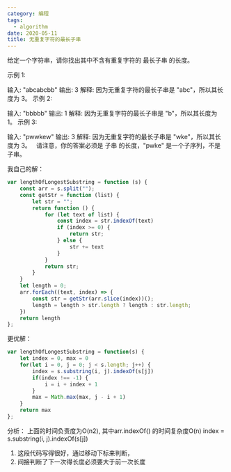 ```yaml
---
category: 编程
tags:
  - algorithm
date: 2020-05-11
title: 无重复字符的最长子串
---
```


给定一个字符串，请你找出其中不含有重复字符的 最长子串 的长度。

示例 1:

输入: "abcabcbb"
输出: 3 
解释: 因为无重复字符的最长子串是 "abc"，所以其长度为 3。
示例 2:

输入: "bbbbb"
输出: 1
解释: 因为无重复字符的最长子串是 "b"，所以其长度为 1。
示例 3:

输入: "pwwkew"
输出: 3
解释: 因为无重复字符的最长子串是 "wke"，所以其长度为 3。
     请注意，你的答案必须是 子串 的长度，"pwke" 是一个子序列，不是子串。


我自己的解：
```js
var lengthOfLongestSubstring = function (s) {
    const arr = s.split("");
    const getStr = function (list) {
        let str = "";
        return function () {
            for (let text of list) {
                const index = str.indexOf(text)
                if (index >= 0) {
                    return str;
                } else {
                    str += text
                }
            }
            return str;
        }
    }
    let length = 0;
    arr.forEach((text, index) => {
        const str = getStr(arr.slice(index))();
        length = length > str.length ? length : str.length;
    })
    return length
};
```


更优解：
```js
var lengthOfLongestSubstring = function(s) {
    let index = 0, max = 0
    for(let i = 0, j = 0; j < s.length; j++) {
        index = s.substring(i, j).indexOf(s[j]) 
        if(index !== -1) { 
            i = i + index + 1 
        } 
        max = Math.max(max, j - i + 1) 
    }
    return max
};
```

分析：
上面的时间负责度为O(n2), 其中arr.indexOf() 的时间复杂度O(n)
 index = s.substring(i, j).indexOf(s[j]) 
 1. 这段代码写得很好，通过移动下标来判断，
 2. 间接判断了下一次得长度必须要大于前一次长度